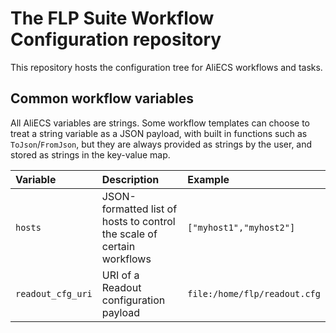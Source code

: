 # The FLP Suite Workflow Configuration repository
This repository hosts the configuration tree for AliECS workflows and tasks.

## Common workflow variables

All AliECS variables are strings. Some workflow templates can choose to treat a string variable as a JSON payload, with built in functions such as `ToJson`/`FromJson`, but they are always provided as strings by the user, and stored as strings in the key-value map.

| Variable | Description | Example |
| :--- | :--- | :--- |
| `hosts` | JSON-formatted list of hosts to control the scale of certain workflows | `["myhost1","myhost2"]` |
| `readout_cfg_uri` | URI of a Readout configuration payload | `file:/home/flp/readout.cfg` |
